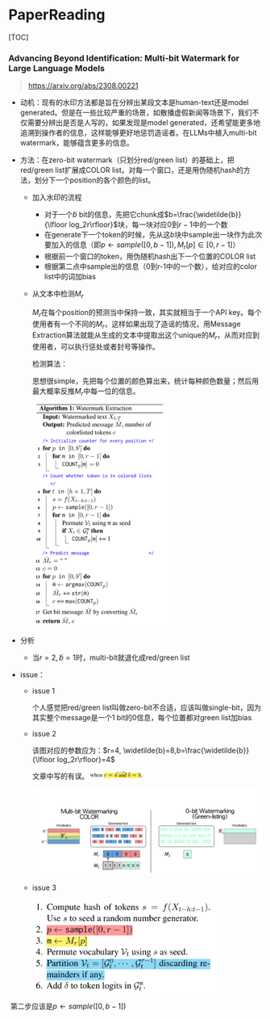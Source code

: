 # PaperReading

[TOC]



### Advancing Beyond Identification: Multi-bit Watermark for Large Language Models

> https://arxiv.org/abs/2308.00221

- 动机：现有的水印方法都是旨在分辨出某段文本是human-text还是model generated。但是在一些比较严重的场景，如散播虚假新闻等场景下，我们不仅需要分辨出是否是人写的，如果发现是model generated，还希望能更多地追溯到操作者的信息，这样能够更好地惩罚造谣者。在LLMs中植入multi-bit watermark，能够蕴含更多的信息。

- 方法：在zero-bit watermark（只划分red/green list）的基础上，把red/green list扩展成COLOR list。对每一个窗口，还是用伪随机hash的方法，划分下一个position的各个颜色的list。

  - 加入水印的流程

    - 对于一个$\widetilde{b}$ bit的信息，先把它chunk成$b=\frac{\widetilde{b}}{\lfloor log_2r\rfloor}$块，每一块对应$0$到$r-1$中的一个数
    - 在generate下一个token的时候，先从这$b$块中sample出一块作为此次要加入的信息（即$p \leftarrow sample([0,b-1]),M_r[p]\in [0,r-1]$）
    - 根据前一个窗口的token，用伪随机hash出下一个位置的COLOR list
    - 根据第二点中sample出的信息（0到r-1中的一个数），给对应的color list中的词加bias

  - 从文本中检测$M_r$

    $M_r$在每个position的预测当中保持一致，其实就相当于一个API key。每个使用者有一个不同的$M_r$，这样如果出现了造谣的情况，用Message Extraction算法就能从生成的文本中提取出这个unique的$M_r$，从而对应到使用者，可以执行惩处或者封号等操作。

    检测算法：

    思想很simple，先把每个位置的颜色算出来，统计每种颜色数量；然后用最大概率反推$M_r$中每一位的信息。

    <img src="./image/image-20230806120722301.png" alt="image-20230806120722301" style="zoom:43%;" />

- 分析

  - 当$r=2,\widetilde{b}=1$时，multi-bit就退化成red/green list

- issue：

  - issue 1

    个人感觉把red/green list叫做zero-bit不合适，应该叫做single-bit，因为其实整个message是一个1 bit的0信息，每个位置都对green list加bias

  - issue 2

    该图对应的参数应为：$r=4, \widetilde{b}=8,b=\frac{\widetilde{b}}{\lfloor log_2r\rfloor}=4$

    文章中写的有误。<img src="./image/image-20230806112052278.png" alt="image-20230806112052278" style="zoom:25%;" />

    ![image-20230806111759308](./image/image-20230806111759308.png)
  
  - issue 3
  
    <img src="./image/image-20230806114409366.png" alt="image-20230806114409366" style="zoom:40%;" />

​			 	第二步应该是$p \leftarrow sample([0,b-1])$



